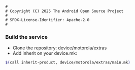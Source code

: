 ```
#
# Copyright (C) 2025 The Android Open Source Project
#
# SPDX-License-Identifier: Apache-2.0
#
```

### Build the service

- Clone the repository: device/motorola/extras
- Add inherit on your device.mk:

```bash
$(call inherit-product, device/motorola/extras/main.mk)
```

